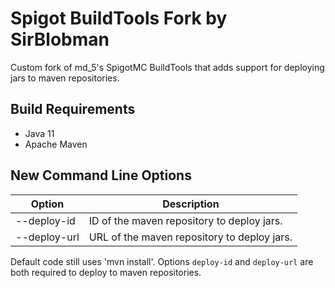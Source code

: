 # Spigot BuildTools Fork by SirBlobman

Custom fork of md_5's SpigotMC BuildTools that adds support for deploying jars to maven repositories.


## Build Requirements

- Java 11
- Apache Maven

## New Command Line Options

| Option               | Description                                 |
|----------------------|---------------------------------------------|
| --deploy-id <String> | ID of the maven repository to deploy jars.  |
| --deploy-url <URL>   | URL of the maven repository to deploy jars. |

Default code still uses 'mvn install'. 
Options `deploy-id` and `deploy-url` are both required to deploy to maven repositories.
